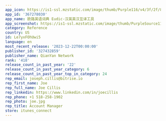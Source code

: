 ```yaml
---
app_icon: https://is1-ssl.mzstatic.com/image/thumb/Purple116/v4/3f/2f/88/3f2f880b-3440-7f2d-9dd2-54085ff3af68/AppIcon-0-1x_U007epad-0-0-0-85-220-0.png/1024x1024bb.png
app_id: '367278030'
app_name: 欧路英语词典 Eudic-汉英英汉互译工具
app_screenshot: https://is1-ssl.mzstatic.com/image/thumb/PurpleSource116/v4/02/86/69/02866913-7320-223f-d390-763b618685ba/f91bc216-4758-4a60-bece-c6a93caa0d5d_6.5_1.png/1242x2688bb.png
category: Reference
country: US
id: Le7yxFOhUwi5
language: en
most_recent_release: '2023-12-22T00:00:00'
publisher_id: '327432859'
publisher_name: QianYan Network
rank: '418'
release_count_in_past_year: '22'
release_count_in_past_year_category: 6
release_count_in_past_year_top_in_category: 24
rep_email: joseph.cillis@bitrise.io
rep_first_name: Joe
rep_full_name: Joe Cillis
rep_linkedin: https://www.linkedin.com/in/joecillis
rep_phone: +1 518-258-1902
rep_photo: joe.jpg
rep_title: Account Manager
store: itunes_connect
---
```

